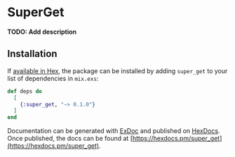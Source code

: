 # SuperGet

**TODO: Add description**

## Installation

If [available in Hex](https://hex.pm/docs/publish), the package can be installed
by adding `super_get` to your list of dependencies in `mix.exs`:

```elixir
def deps do
  [
    {:super_get, "~> 0.1.0"}
  ]
end
```

Documentation can be generated with [ExDoc](https://github.com/elixir-lang/ex_doc)
and published on [HexDocs](https://hexdocs.pm). Once published, the docs can
be found at [https://hexdocs.pm/super_get](https://hexdocs.pm/super_get).

